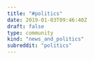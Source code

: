 ```yaml
---
title: "#politics"
date: 2019-01-03T09:46:40Z
draft: false
type: community
kind: "news_and_politics"
subreddit: "politics"
---
```

